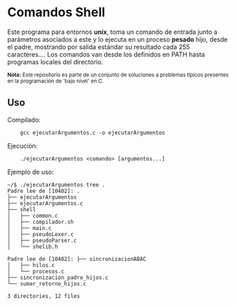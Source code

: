 # Comandos Shell
 Este programa para entornos __unix__, toma un comando de entrada junto a parámetros asociados a este y lo ejecuta en un proceso __pesado__ hijo, desde el padre, mostrando por salida estándar su resultado cada 255 caracteres.... Los comandos van desde los definidos en PATH hasta programas locales del directorio.

<sup>**Nota:** Este repositorio es parte de un conjunto de soluciones a problemas típicos presentes en la programación de 'bajo nivel' en C.</sup>

## Uso
Compilado:
```
    gcc ejecutarArgumentos.c -o ejecutarArgumentos 
```
Ejecución:
```
    ./ejecutarArgumentos <comando> [argumentos...]
```
Ejemplo de uso:
```
~/$ ./ejecutarArgumentos tree .
Padre lee de [10402]: .
├── ejecutarArgumentos
├── ejecutarArgumentos.c
├── shell
│   ├── common.c
│   ├── compilador.sh
│   ├── main.c
│   ├── pseudoLexer.c
│   ├── pseudoParser.c
│   └── shelib.h

Padre lee de [10402]: ├── sincronizacionABAC
│   ├── hilos.c
│   └── procesos.c
├── sincronizacion_padre_hijos.c
└── sumar_retorno_hijos.c

3 directories, 12 files
```
